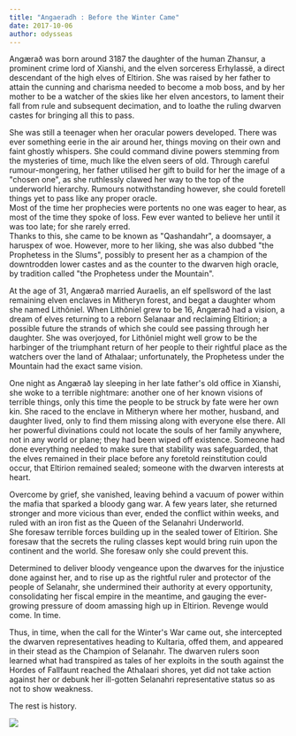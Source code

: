 ```yaml
---
title: "Angaeradh : Before the Winter Came"
date: 2017-10-06
author: odysseas
---
```


Angærað was born around 3187 the daughter of the human Zhansur, a prominent
crime lord of Xianshi, and the elven sorceress Erhylassë, a direct descendant
of the high elves of Eltirion. She was raised by her father to attain the
cunning and charisma needed to become a mob boss, and by her mother to be a
watcher of the skies like her elven ancestors, to lament their fall from rule
and subsequent decimation, and to loathe the ruling dwarven castes for
bringing all this to pass.  

She was still a teenager when her oracular powers developed. There was ever
something eerie in the air around her, things moving on their own and faint
ghostly whispers. She could command divine powers stemming from the mysteries
of time, much like the elven seers of old. Through careful rumour-mongering,
her father utilised her gift to build for her the image of a "chosen one", as
she ruthlessly clawed her way to the top of the underworld hierarchy. Rumours
notwithstanding however, she could foretell things yet to pass like any proper
oracle.  
Most of the time her prophecies were portents no one was eager to hear, as
most of the time they spoke of loss. Few ever wanted to believe her until it
was too late; for she rarely erred.  
Thanks to this, she came to be known as "Qashandahr", a doomsayer, a haruspex
of woe. However, more to her liking, she was also dubbed "the Prophetess in
the Slums", possibly to present her as a champion of the downtrodden lower
castes and as the counter to the dwarven high oracle, by tradition called "the
Prophetess under the Mountain".  

At the age of 31, Angærað married Auraelis, an elf spellsword of the last
remaining elven enclaves in Mitheryn forest, and begat a daughter whom she
named Lithôniel. When Lithôniel grew to be 16, Angærað had a vision, a dream
of elves returning to a reborn Selanaar and reclaiming Eltirion; a possible
future the strands of which she could see passing through her daughter. She
was overjoyed, for Lithôniel might well grow to be the harbinger of the
triumphant return of her people to their rightful place as the watchers over
the land of Athalaar; unfortunately, the Prophetess under the Mountain had the
exact same vision.  

One night as Angærað lay sleeping in her late father's old office in Xianshi,
she woke to a terrible nightmare: another one of her known visions of terrible
things, only this time the people to be struck by fate were her own kin. She
raced to the enclave in Mitheryn where her mother, husband, and daughter
lived, only to find them missing along with everyone else there. All her
powerful divinations could not locate the souls of her family anywhere, not in
any world or plane; they had been wiped off existence. Someone had done
everything needed to make sure that stability was safeguarded, that the elves
remained in their place before any foretold reinstitution could occur, that
Eltirion remained sealed; someone with the dwarven interests at heart.  

Overcome by grief, she vanished, leaving behind a vacuum of power within the
mafia that sparked a bloody gang war. A few years later, she returned stronger
and more vicious than ever, ended the conflict within weeks, and ruled with an
iron fist as the Queen of the Selanahri Underworld.  
She foresaw terrible forces building up in the sealed tower of Eltirion. She
foresaw that the secrets the ruling classes kept would bring ruin upon the
continent and the world. She foresaw only she could prevent this.  

Determined to deliver bloody vengeance upon the dwarves for the injustice done
against her, and to rise up as the rightful ruler and protector of the people
of Selanahr, she undermined their authority at every opportunity,
consolidating her fiscal empire in the meantime, and gauging the ever-growing
pressure of doom amassing high up in Eltirion. Revenge would come. In time.  

Thus, in time, when the call for the Winter's War came out, she intercepted
the dwarven representatives heading to Kultaria, offed them, and appeared in
their stead as the Champion of Selanahr. The dwarven rulers soon learned what
had transpired as tales of her exploits in the south against the Hordes of
Fallfaunt reached the Athalaari shores, yet did not take action against her or
debunk her ill-gotten Selanahri representative status so as not to show
weakness.  

The rest is history.  


[![](https://3.bp.blogspot.com/-wub9nx7CpII/WddpJsL_QfI/AAAAAAAABF4/bux9n5BKMbUR1rxlLW5UEzNjejak89SvwCK4BGAYYCw/s640/Angaeradh%2BBlog.jpg)](http://3.bp.blogspot.com/-wub9nx7CpII/WddpJsL_QfI/AAAAAAAABF4/bux9n5BKMbUR1rxlLW5UEzNjejak89SvwCK4BGAYYCw/s1600/Angaeradh%2BBlog.jpg)




